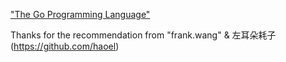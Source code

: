 ["The Go Programming Language"](http://www.gopl.io/)

Thanks for the recommendation from "frank.wang" & 左耳朵耗子(https://github.com/haoel)

